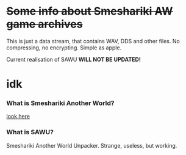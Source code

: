 # ~~Some info about Smeshariki AW game archives~~
This is just a data stream, that contains WAV, DDS and other files. No compressing, no encrypting. Simple as apple.

Current realisation of SAWU **WILL NOT BE UPDATED!**

# idk
### What is Smeshariki Another World?
[look here](https://losyash-library.fandom.com/ru/wiki/%D0%9F%D0%B0%D1%80%D0%B0%D0%BB%D0%BB%D0%B5%D0%BB%D1%8C%D0%BD%D1%8B%D0%B5_%D0%BC%D0%B8%D1%80%D1%8B)

### What is SAWU?
Smeshariki Another World Unpacker. Strange, useless, but working.
